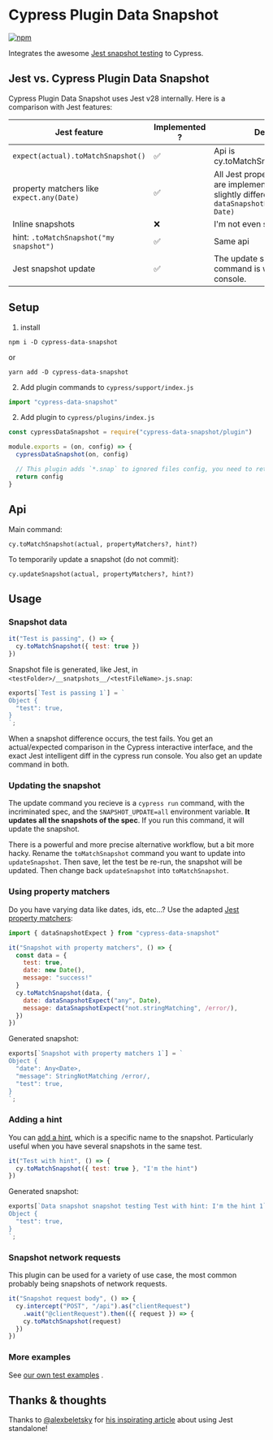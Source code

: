 # Cypress Plugin Data Snapshot

[![npm](https://img.shields.io/npm/v/cypress-data-snapshot)](https://www.npmjs.com/package/cypress-data-snapshot)

Integrates the awesome [Jest snapshot testing](https://jestjs.io/docs/snapshot-testing) to Cypress.

## Jest vs. Cypress Plugin Data Snapshot

Cypress Plugin Data Snapshot uses Jest v28 internally. Here is a comparison with Jest features:

| Jest feature                              | Implemented ? | Details                                                                                                  |
|-------------------------------------------|---------------|----------------------------------------------------------------------------------------------------------|
| `expect(actual).toMatchSnapshot()`        | ✅             | Api is cy.toMatchSnapshot(actual)                                                                        |
| property matchers like `expect.any(Date)` | ✅             | All Jest property matchers are implemented. Api is slightly different: `dataSnapshotExpect("any", Date)` |
| Inline snapshots                          | ❌             | I'm not even sure it's doable                                                                            |
| hint: `.toMatchSnapshot("my snapshot")`   | ✅             | Same api                                                                                                 |
| Jest snapshot update                      | ✅             | The update snapshot command is written in the console.                                                   |   

## Setup

1. install

```
npm i -D cypress-data-snapshot
```

or

```
yarn add -D cypress-data-snapshot
```

2. Add plugin commands to `cypress/support/index.js`

```javascript
import "cypress-data-snapshot"
```

2. Add plugin to `cypress/plugins/index.js`

```javascript
const cypressDataSnapshot = require("cypress-data-snapshot/plugin")

module.exports = (on, config) => {
  cypressDataSnapshot(on, config)

  // This plugin adds `*.snap` to ignored files config, you need to return config for it to take effect
  return config
}
```

## Api

Main command:

`cy.toMatchSnapshot(actual, propertyMatchers?, hint?)`

To temporarily update a snapshot (do not commit):

`cy.updateSnapshot(actual, propertyMatchers?, hint?)`

## Usage

### Snapshot data

```javascript
it("Test is passing", () => {
  cy.toMatchSnapshot({ test: true })
})
```

Snapshot file is generated, like Jest, in `<testFolder>/__snatpshots__/<testFileName>.js.snap`:

```javascript
exports[`Test is passing 1`] = `
Object {
  "test": true,
}
`;
```

When a snapshot difference occurs, the test fails. You get an actual/expected comparison in the Cypress interactive
interface, and the exact Jest intelligent diff in the cypress run console. You also get an update command in both.

### Updating the snapshot

The update command you recieve is a `cypress run` command, with the incriminated spec, and the `SNAPSHOT_UPDATE=all`
environment variable.
**It updates all the snapshots of the spec**. If you run this command, it will update the snapshot.

There is a powerful and more precise alternative workflow, but a bit more hacky. Rename the `toMatchSnapshot` command
you want to update into `updateSnapshot`. Then save, let the test be re-run, the snapshot will be updated. Then change
back `updateSnapshot` into `toMatchSnapshot`.

### Using property matchers

Do you have varying data like dates, ids, etc...? Use the
adapted [Jest property matchers](https://jestjs.io/docs/snapshot-testing#property-matchers):

```javascript
import { dataSnapshotExpect } from "cypress-data-snapshot"

it("Snapshot with property matchers", () => {
  const data = {
    test: true,
    date: new Date(),
    message: "success!"
  }
  cy.toMatchSnapshot(data, {
    date: dataSnapshotExpect("any", Date),
    message: dataSnapshotExpect("not.stringMatching", /error/),
  })
})
```

Generated snapshot:

```javascript
exports[`Snapshot with property matchers 1`] = `
Object {
  "date": Any<Date>,
  "message": StringNotMatching /error/,
  "test": true,
}
`;
```

### Adding a hint

You can [add a hint](https://jestjs.io/docs/expect#tomatchsnapshotpropertymatchers-hint), which is a specific name to
the snapshot. Particularly useful when you have several snapshots in the same test.

```javascript
it("Test with hint", () => {
  cy.toMatchSnapshot({ test: true }, "I'm the hint")
})
```

Generated snapshot:

```javascript
exports[`Data snapshot snapshot testing Test with hint: I'm the hint 1`] = `
Object {
  "test": true,
}
`;
```

### Snapshot network requests

This plugin can be used for a variety of use case, the most common probably being snapshots of network requests.

```javascript
it("Snapshot request body", () => {
  cy.intercept("POST", "/api").as("clientRequest")
    .wait("@clientRequest").then(({ request }) => {
    cy.toMatchSnapshot(request)
  })
})
```

### More examples

See [our own test examples](https://github.com/matchawine/cypressDataSnapshot/blob/main/cypress/integration/expectedToPass.js)
.

## Thanks & thoughts

Thanks to [@alexbeletsky](https://github.com/alexbeletsky)
for [his inspirating article](https://medium.com/blogfoster-engineering/how-to-use-the-power-of-jests-snapshot-testing-without-using-jest-eff3239154e5)
about using Jest standalone!